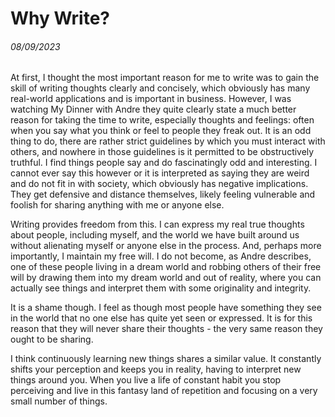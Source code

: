 # Why Write?
###### 08/09/2023



At first, I thought the most important reason for me to write was to gain the skill of writing thoughts clearly and concisely, which obviously has many real-world applications and is important in business. 
However, I was watching My Dinner with Andre they quite clearly state a much better reason for taking the time to write, especially thoughts and feelings: often when you say what you think or feel to people they freak out. It is an odd thing to do, there are rather strict guidelines by which you must interact with others, and nowhere in those guidelines is it permitted to be obstructively truthful. I find things people say and do fascinatingly odd and interesting. I cannot ever say this however or it is interpreted as saying they are weird and do not fit in with society, which obviously has negative implications. They get defensive and distance themselves, likely feeling vulnerable and foolish for sharing anything with me or anyone else. 

Writing provides freedom from this. I can express my real true thoughts about people, including myself, and the world we have built around us without alienating myself or anyone else in the process. And, perhaps more importantly, I maintain my free will. I do not become, as Andre describes, one of these people living in a dream world and robbing others of their free will by drawing them into my dream world and out of reality, 
where you can actually see things and interpret them with some originality and integrity.

It is a shame though. I feel as though most people have something they see in the world that no one else has quite yet seen or expressed. It is for this reason that they will never share their thoughts - the very same reason they ought to be sharing.

I think continuously learning new things shares a similar value. It constantly shifts your perception and keeps you in reality, having to interpret new things around you. When you live a life of constant habit you stop perceiving and live in this fantasy land of repetition and focusing on a very small number of things.

 

